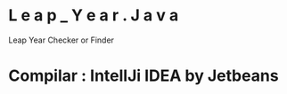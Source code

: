 # L e a p _ Y e a r . J a v a

Leap Year Checker or Finder


# Compilar : IntellJi IDEA by Jetbeans
